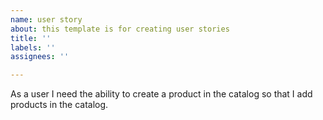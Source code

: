 ```yaml
---
name: user story
about: this template is for creating user stories
title: ''
labels: ''
assignees: ''

---
```


As a user 
I need the ability to create a product in the catalog 
so that I add products in the catalog.

